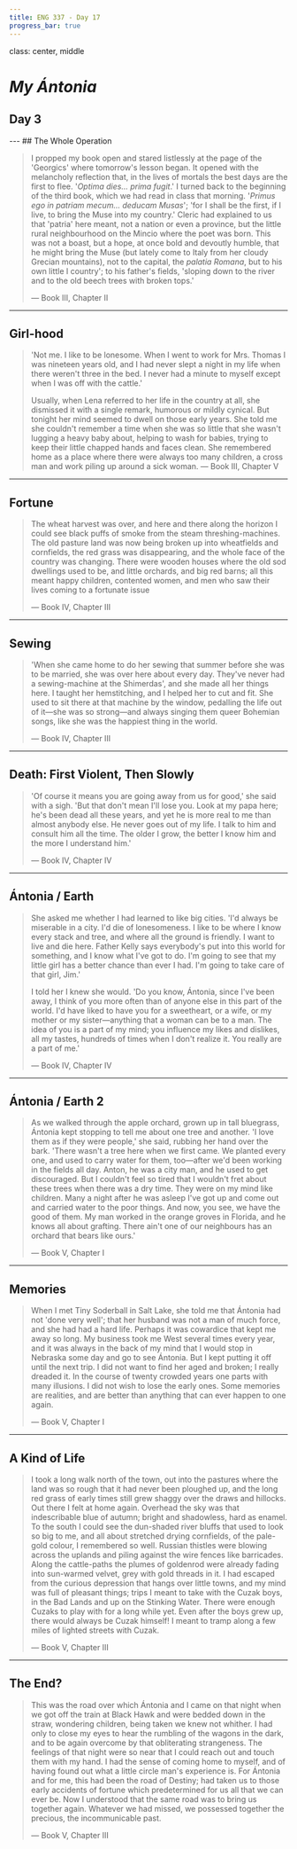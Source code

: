 ```yaml
---
title: ENG 337 - Day 17
progress_bar: true
---
```


class: center, middle

# *My Ántonia*

<h2 class="hug">Day 3</h2>
---
## The Whole Operation

> I propped my book open and stared listlessly at the page of the 'Georgics' where tomorrow's lesson began. It opened with the melancholy reflection that, in the lives of mortals the best days are the first to flee. '*Optima dies... prima fugit*.' I turned back to the beginning of the third book, which we had read in class that morning. '*Primus ego in patriam mecum... deducam Musas*'; 'for I shall be the first, if I live, to bring the Muse into my country.' Cleric had explained to us that 'patria' here meant, not a nation or even a province, but the little rural neighbourhood on the Mincio where the poet was born. This was not a boast, but a hope, at once bold and devoutly humble, that he might bring the Muse (but lately come to Italy from her cloudy Grecian mountains), not to the capital, the *palatia Romana*, but to his own little I country'; to his father's fields, 'sloping down to the river and to the old beech trees with broken tops.'
>
> — Book III, Chapter II
---
## Girl-hood

>'Not me. I like to be lonesome. When I went to work for Mrs. Thomas I was nineteen years old, and I had never slept a night in my life when there weren't three in the bed. I never had a minute to myself except when I was off with the cattle.'
>
>Usually, when Lena referred to her life in the country at all, she dismissed it with a single remark, humorous or mildly cynical. But tonight her mind seemed to dwell on those early years. She told me she couldn't remember a time when she was so little that she wasn't lugging a heavy baby about, helping to wash for babies, trying to keep their little chapped hands and faces clean. She remembered home as a place where there were always too many children, a cross man and work piling up around a sick woman.
> — Book III, Chapter V

---

## Fortune

> The wheat harvest was over, and here and there along the horizon I could see black puffs of smoke from the steam threshing-machines. The old pasture land was now being broken up into wheatfields and cornfields, the red grass was disappearing, and the whole face of the country was changing. There were wooden houses where the old sod dwellings used to be, and little orchards, and big red barns; all this meant happy children, contented women, and men who saw their lives coming to a fortunate issue
>
> — Book IV, Chapter III
---

## Sewing

> 'When she came home to do her sewing that summer before she was to be married, she was over here about every day. They've never had a sewing-machine at the Shimerdas', and she made all her things here. I taught her hemstitching, and I helped her to cut and fit. She used to sit there at that machine by the window, pedalling the life out of it—she was so strong—and always singing them queer Bohemian songs, like she was the happiest thing in the world.
>
> — Book IV, Chapter III
---

## Death: First Violent, Then Slowly

>'Of course it means you are going away from us for good,' she said with a sigh. 'But that don't mean I'll lose you. Look at my papa here; he's been dead all these years, and yet he is more real to me than almost anybody else. He never goes out of my life. I talk to him and consult him all the time. The older I grow, the better I know him and the more I understand him.'
>
> — Book IV, Chapter IV
---

## Ántonia / Earth

>She asked me whether I had learned to like big cities. 'I'd always be miserable in a city. I'd die of lonesomeness. I like to be where I know every stack and tree, and where all the ground is friendly. I want to live and die here. Father Kelly says everybody's put into this world for something, and I know what I've got to do. I'm going to see that my little girl has a better chance than ever I had. I'm going to take care of that girl, Jim.'
>
>I told her I knew she would. 'Do you know, Ántonia, since I've been away, I think of you more often than of anyone else in this part of the world. I'd have liked to have you for a sweetheart, or a wife, or my mother or my sister—anything that a woman can be to a man. The idea of you is a part of my mind; you influence my likes and dislikes, all my tastes, hundreds of times when I don't realize it. You really are a part of me.'
>
> — Book IV, Chapter IV
---
## Ántonia / Earth 2

> As we walked through the apple orchard, grown up in tall bluegrass, Ántonia kept stopping to tell me about one tree and another. 'I love them as if they were people,' she said, rubbing her hand over the bark. 'There wasn't a tree here when we first came. We planted every one, and used to carry water for them, too—after we'd been working in the fields all day. Anton, he was a city man, and he used to get discouraged. But I couldn't feel so tired that I wouldn't fret about these trees when there was a dry time. They were on my mind like children. Many a night after he was asleep I've got up and come out and carried water to the poor things. And now, you see, we have the good of them. My man worked in the orange groves in Florida, and he knows all about grafting. There ain't one of our neighbours has an orchard that bears like ours.'
>
> — Book V, Chapter I

---
## Memories

> When I met Tiny Soderball in Salt Lake, she told me that Ántonia had not 'done very well'; that her husband was not a man of much force, and she had had a hard life. Perhaps it was cowardice that kept me away so long. My business took me West several times every year, and it was always in the back of my mind that I would stop in Nebraska some day and go to see Ántonia. But I kept putting it off until the next trip. I did not want to find her aged and broken; I really dreaded it. In the course of twenty crowded years one parts with many illusions. I did not wish to lose the early ones. Some memories are realities, and are better than anything that can ever happen to one again.
>
> — Book V, Chapter I

---

## A Kind of Life

>I took a long walk north of the town, out into the pastures where the land was so rough that it had never been ploughed up, and the long red grass of early times still grew shaggy over the draws and hillocks. Out there I felt at home again. Overhead the sky was that indescribable blue of autumn; bright and shadowless, hard as enamel. To the south I could see the dun-shaded river bluffs that used to look so big to me, and all about stretched drying cornfields, of the pale-gold colour, I remembered so well. Russian thistles were blowing across the uplands and piling against the wire fences like barricades. Along the cattle-paths the plumes of goldenrod were already fading into sun-warmed velvet, grey with gold threads in it. I had escaped from the curious depression that hangs over little towns, and my mind was full of pleasant things; trips I meant to take with the Cuzak boys, in the Bad Lands and up on the Stinking Water. There were enough Cuzaks to play with for a long while yet. Even after the boys grew up, there would always be Cuzak himself! I meant to tramp along a few miles of lighted streets with Cuzak.
>
> — Book V, Chapter III

---

## The End?

> This was the road over which Ántonia and I came on that night when we got off the train at Black Hawk and were bedded down in the straw, wondering children, being taken we knew not whither. I had only to close my eyes to hear the rumbling of the wagons in the dark, and to be again overcome by that obliterating strangeness. The feelings of that night were so near that I could reach out and touch them with my hand. I had the sense of coming home to myself, and of having found out what a little circle man's experience is. For Ántonia and for me, this had been the road of Destiny; had taken us to those early accidents of fortune which predetermined for us all that we can ever be. Now I understood that the same road was to bring us together again. Whatever we had missed, we possessed together the precious, the incommunicable past.
>
> — Book V, Chapter III